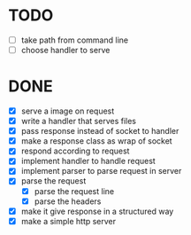 # TODO

- [ ] take path from command line
- [ ] choose handler to serve

# DONE

- [x] serve a image on request
- [x] write a handler that serves files
- [x] pass response instead of socket to handler
- [x] make a response class as wrap of socket
- [x] respond according to request
- [x] implement handler to handle request
- [x] implement parser to parse request in server
- [x] parse the request
  - [x] parse the request line
  - [x] parse the headers
- [x] make it give response in a structured way
- [x] make a simple http server
